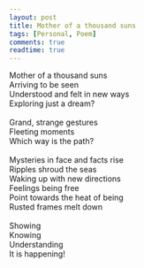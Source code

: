 ```yaml
---
layout: post
title: Mother of a thousand suns
tags: [Personal, Poem]
comments: true
readtime: true
---
```


Mother of a thousand suns\
Arriving to be seen\
Understood and felt in new ways\
Exploring just a dream?\
\
Grand, strange gestures\
Fleeting moments\
Which way is the path?\
\
Mysteries in face and facts rise\
Ripples shroud the seas\
Waking up with new directions\
Feelings being free\
Point towards the heat of being\
Rusted frames melt down\
\
Showing\
Knowing\
Understanding\
It is happening!

